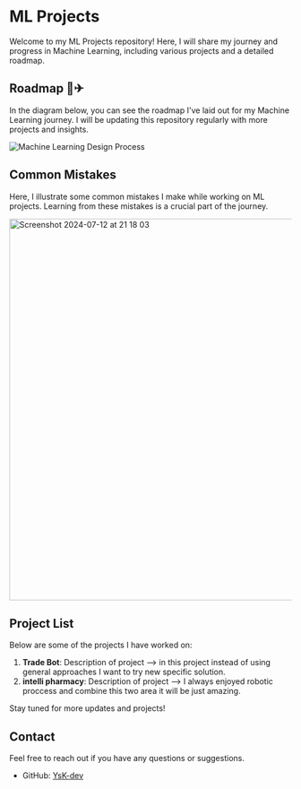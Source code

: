 # ML Projects

Welcome to my ML Projects repository! Here, I will share my journey and progress in Machine Learning, including various projects and a detailed roadmap.

## Roadmap 🤖✈

In the diagram below, you can see the roadmap I've laid out for my Machine Learning journey. I will be updating this repository regularly with more projects and insights.

![Machine Learning Design Process](https://github.com/user-attachments/assets/719d2f8d-628c-4e6f-a02d-46e234ee02aa)

## Common Mistakes

Here, I illustrate some common mistakes I make while working on ML projects. Learning from these mistakes is a crucial part of the journey.

<img width="681" alt="Screenshot 2024-07-12 at 21 18 03" src="https://github.com/user-attachments/assets/41e92705-388b-49a7-8acc-677bd75205b1">

## Project List

Below are some of the projects I have worked on:

1. **Trade Bot**: Description of project --> in this project instead of using general approaches I want to try new specific solution.
2. **intelli pharmacy**: Description of project --> I always enjoyed robotic proccess and combine this two area it will be just amazing.


Stay tuned for more updates and projects!

## Contact

Feel free to reach out if you have any questions or suggestions.

- GitHub: [YsK-dev](https://github.com/YsK-dev)
